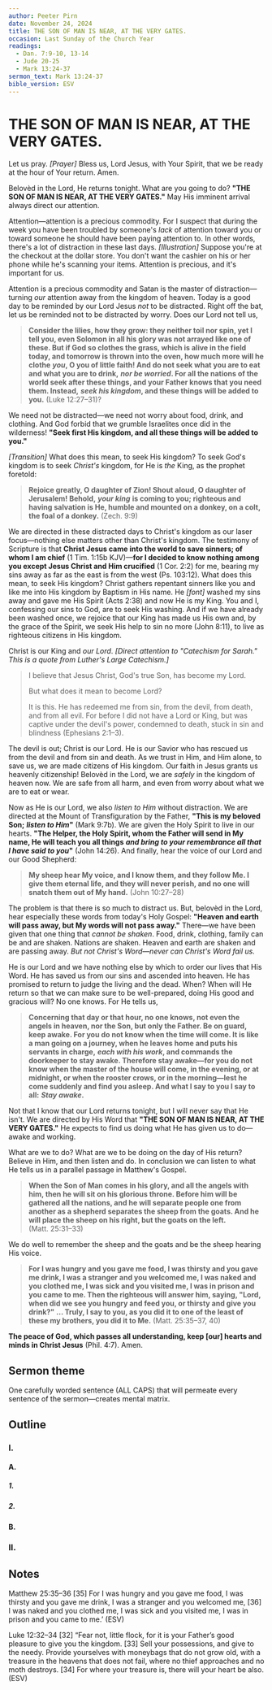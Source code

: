 ```yaml
---
author: Peeter Pirn
date: November 24, 2024
title: THE SON OF MAN IS NEAR, AT THE VERY GATES.
occasion: Last Sunday of the Church Year
readings:
  - Dan. 7:9-10, 13-14
  - Jude 20-25
  - Mark 13:24-37
sermon_text: Mark 13:24-37
bible_version: ESV
---
```


# THE SON OF MAN IS NEAR, AT THE VERY GATES.

Let us pray. *\[Prayer]*  Bless us, Lord Jesus, with Your Spirit, that we be ready at the hour of Your return. Amen.

Belovèd in the Lord, He returns tonight. What are you going to do? **"THE SON OF MAN IS NEAR, AT THE VERY GATES."**  May His imminent arrival always direct our attention.

Attention—attention is a precious commodity. For I suspect that during the week you have been troubled by someone's *lack* of attention toward you or toward someone he should have been paying attention to. In other words, there's a lot of distraction in these last days. *\[Illustration]*  Suppose you're at the checkout at the dollar store. You don't want the cashier on his or her phone while he's scanning your items. Attention is precious, and it's important for us.

Attention is a precious commodity and Satan is the master of distraction—turning *our* attention away from the kingdom of heaven. Today is a good day to be reminded by our Lord Jesus *not* to be distracted. Right off the bat, let us be reminded not to be distracted by worry. Does our Lord not tell us,
> **Consider the lilies, how they grow: they neither toil nor spin, yet I tell you, even Solomon in all his glory was not arrayed like one of these. But if God so clothes the grass, which is alive in the field today, and tomorrow is thrown into the oven, how much more will he clothe** ***you*, O you of little faith! And do not seek what you are to eat and what you are to drink,** ***nor be worried*. For all the nations of the world seek after these things, and your Father knows that you need them. Instead,** ***seek his kingdom*, and these things will be added to you.**  (Luke 12:27–31)?

We need not be distracted—we need not worry about food, drink, and clothing. And God forbid that we grumble Israelites once did in the wilderness! **"Seek first His kingdom, and all these things will be added to you."**

*\[Transition]*  What does this mean, to seek His kingdom? To seek God's kingdom is to seek *Christ's* kingdom, for He is *the* King, as the prophet foretold:
> **Rejoice greatly, O daughter of Zion! Shout aloud, O daughter of Jerusalem! Behold,** ***your king*** **is coming to you; righteous and having salvation is He, humble and mounted on a donkey, on a colt, the foal of a donkey.**  (Zech. 9:9)

We are directed in these distracted days to Christ's kingdom as our laser focus—nothing else matters other than Christ's kingdom. The testimony of Scripture is that **Christ Jesus came into the world to save sinners; of whom I am chief** (1 Tim. 1:15b KJV)—**for I decided to know nothing among you except Jesus Christ and Him crucified** (1 Cor. 2:2) for me, bearing my sins away as far as the east is from the west (Ps. 103:12). What does this mean, to seek His kingdom? Christ gathers repentant sinners like you and like me into His kingdom by Baptism in His name. He *\[font]*  washed my sins away and gave me His Spirit (Acts 2:38) and now He is my King. You and I, confessing our sins to God, are to seek His washing. And if we have already been washed once, we rejoice that our King has made us His own and, by the grace of the Spirit, we seek His help to sin no more (John 8:11), to live as righteous citizens in His kingdom.

Christ is our King and *our Lord*. *\[Direct attention to "Catechism for Sarah." This is a quote from Luther's Large Catechism.]*
> I believe that Jesus Christ, God's true Son, has become my Lord.
>
> But what does it mean to become Lord?
>
> It is this. He has redeemed me from sin, from the devil, from death, and from all evil. For before I did not have a Lord or King, but was captive under the devil's power, condemned to death, stuck in sin and blindness (Ephesians 2:1–3).

The devil is out; Christ is our Lord. He is our Savior who has rescued us from the devil and from sin and death. As we trust in Him, and Him alone, to save us, we are made citizens of His kingdom. Our faith in Jesus grants us heavenly citizenship! Belovèd in the Lord, we are *safely* in the kingdom of heaven now. We are safe from all harm, and even from worry about what we are to eat or wear.

Now as He is our Lord, we also *listen to Him* without distraction. We are directed at the Mount of Transfiguration by the Father, **"This is my beloved Son;** ***listen to Him*"**  (Mark 9:7b). We are given the Holy Spirit to live in our hearts. **"The Helper, the Holy Spirit, whom the Father will send in My name, He will teach you all things** ***and bring to your remembrance all that I have said to you*"**  (John 14:26). And finally, hear the voice of our Lord and our Good Shepherd:
> **My sheep hear My voice, and I know them, and they follow Me. I give them eternal life, and they will never perish, and no one will snatch them out of My hand.**  (John 10:27–28)

The problem is that there is so much to distract us. But, belovèd in the Lord, hear especially these words from today's Holy Gospel: **"Heaven and earth will pass away, but My words will not pass away."**  There—we have been given that one thing that *cannot be shaken*. Food, drink, clothing, family can be and are shaken. Nations are shaken. Heaven and earth are shaken and are passing away. *But not Christ's Word—never can Christ's Word fail us.*

He is our Lord and we have nothing else by which to order our lives that His Word. He has saved us from our sins and ascended into heaven. He has promised to return to judge the living and the dead. When? When will He return so that we can make sure to be well-prepared, doing His good and gracious will? No one knows. For He tells us,
> **Concerning that day or that hour, no one knows, not even the angels in heaven, nor the Son, but only the Father. Be on guard, keep awake. For you do not know when the time will come. It is like a man going on a journey, when he leaves home and puts his servants in charge,** ***each with his work*, and commands the doorkeeper to stay awake. Therefore stay awake—for you do not know when the master of the house will come, in the evening, or at midnight, or when the rooster crows, or in the morning—lest he come suddenly and find you asleep. And what I say to you I say to all:** ***Stay awake*.**

Not that I know that our Lord returns tonight, but I will never say that He isn't. We are directed by His Word that **"THE SON OF MAN IS NEAR, AT THE VERY GATES."**  He expects to find us doing what He has given us to do—awake and working.

What are we to do? What are we to be doing on the day of His return? Believe in Him, and then listen and do. In conclusion we can listen to what He tells us in a parallel passage in Matthew's Gospel.
> **When the Son of Man comes in his glory, and all the angels with him, then he will sit on his glorious throne. Before him will be gathered all the nations, and he will separate people one from another as a shepherd separates the sheep from the goats. And he will place the sheep on his right, but the goats on the left.**  (Matt. 25:31–33)

We do well to remember the sheep and the goats and be the sheep hearing His voice.
> **For I was hungry and you gave me food, I was thirsty and you gave me drink, I was a stranger and you welcomed me, I was naked and you clothed me, I was sick and you visited me, I was in prison and you came to me. Then the righteous will answer him, saying, "Lord, when did we see you hungry and feed you, or thirsty and give you drink?" … Truly, I say to you, as you did it to one of the least of these my brothers, you did it to Me.**  (Matt. 25:35–37, 40)

**The peace of God, which passes all understanding, keep \[our] hearts and minds in Christ Jesus** (Phil. 4:7). Amen.

## Sermon theme
One carefully worded sentence (ALL CAPS) that will permeate every sentence of the sermon—creates mental matrix.
## Outline
### I.
#### A.
##### 1.
##### 2.
#### B.
### II.
## Notes
Matthew 25:35–36
\[35] For I was hungry and you gave me food, I was thirsty and you gave me drink, I was a stranger and you welcomed me, \[36] I was naked and you clothed me, I was sick and you visited me, I was in prison and you came to me.’ (ESV)

Luke 12:32–34
\[32] “Fear not, little flock, for it is your Father’s good pleasure to give you the kingdom. \[33] Sell your possessions, and give to the needy. Provide yourselves with moneybags that do not grow old, with a treasure in the heavens that does not fail, where no thief approaches and no moth destroys. \[34] For where your treasure is, there will your heart be also. (ESV)